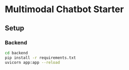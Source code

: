 # Multimodal Chatbot Starter

## Setup

### Backend
```bash
cd backend
pip install -r requirements.txt
uvicorn app:app --reload
